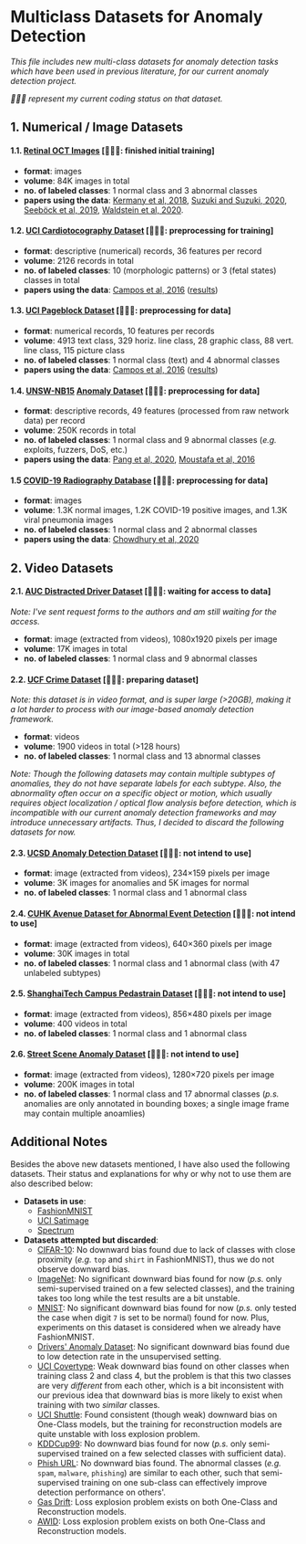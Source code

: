# Multiclass Datasets for Anomaly Detection
*This file includes new multi-class datasets for anomaly detection tasks which have been used in previous literature, for our current anomaly detection project.*     

*🧑🏻‍🚀 represent my current coding status on that dataset.*


## 1. Numerical / Image Datasets
#### 1.1. [Retinal OCT Images](https://www.kaggle.com/paultimothymooney/kermany2018) [🧑🏻‍🚀: finished initial training]
- **format**: images
- **volume**: 84K images in total
- **no. of labeled classes**: 1 normal class and 3 abnormal classes
- **papers using the data**: [Kermany et al, 2018](https://www.cell.com/cell/fulltext/S0092-8674(18)30154-5), [Suzuki and Suzuki, 2020](https://arxiv.org/abs/2001.05859v5), [Seeböck et al, 2019](https://arxiv.org/abs/1905.12806v1), [Waldstein et al, 2020](https://www.nature.com/articles/s41598-020-69814-1).

#### 1.2. [UCI Cardiotocography Dataset](https://www.kaggle.com/propanon/uci-cardiotocography) [🧑🏻‍🚀: preprocessing for training]
- **format**: descriptive (numerical) records, 36 features per record
- **volume**: 2126 records in total
- **no. of labeled classes**: 10 (morphologic patterns) or 3 (fetal states) classes in total
- **papers using the data**: [Campos et al, 2016](http://dx.doi.org/10.1007/s10618-015-0444-8) ([results](https://www.dbs.ifi.lmu.de/research/outlier-evaluation/DAMI/semantic/Cardiotocography/))

#### 1.3. [UCI Pageblock Dataset](https://archive.ics.uci.edu/ml/datasets/Page+Blocks+Classification) [🧑🏻‍🚀: preprocessing for data]
- **format**: numerical records, 10 features per records
- **volume**: 4913 text class, 329 horiz. line class, 28 graphic class, 88 vert. line class, 115 picture class
- **no. of labeled classes**: 1 normal class (text) and 4 abnormal classes
- **papers using the data**: [Campos et al, 2016](http://dx.doi.org/10.1007/s10618-015-0444-8) ([results](https://www.dbs.ifi.lmu.de/research/outlier-evaluation/DAMI/semantic/PageBlocks/))

#### 1.4. [UNSW-NB15](https://www.unsw.adfa.edu.au/unsw-canberra-cyber/cybersecurity/ADFA-NB15-Datasets/) [Anomaly Dataset](https://www.kaggle.com/mrwellsdavid/unsw-nb15) [🧑🏻‍🚀: preprocessing for data]
- **format**: descriptive records, 49 features (processed from raw network data) per record
- **volume**: 250K records in total
- **no. of labeled classes**: 1 normal class and 9 abnormal classes (*e.g.* exploits, fuzzers, DoS, etc.)
- **papers using the data**: [Pang et al, 2020](https://arxiv.org/abs/2009.06847v1), [Moustafa et al, 2016](https://www.tandfonline.com/doi/abs/10.1080/19393555.2015.1125974)

#### 1.5 [COVID-19 Radiography Database](https://www.kaggle.com/tawsifurrahman/covid19-radiography-database) [🧑🏻‍🚀: preprocessing for data]
- **format**: images
- **volume**: 1.3K normal images, 1.2K COVID-19 positive images, and 1.3K viral pneumonia images
- **no. of labeled classes**: 1 normal class and 2 abnormal classes
- **papers using the data**: [Chowdhury et al, 2020](https://arxiv.org/abs/2003.13145)



## 2. Video Datasets
#### 2.1. [AUC Distracted Driver Dataset](https://abouelnaga.io/projects/auc-distracted-driver-dataset/) [🧑🏻‍🚀: waiting for access to data]
*Note: I've sent request forms to the authors and am still waiting for the access.*
- **format**: image (extracted from videos), 1080x1920 pixels per image
- **volume**: 17K images in total
- **no. of labeled classes**: 1 normal class and 9 abnormal classes

#### 2.2. [UCF Crime Dataset](https://webpages.uncc.edu/cchen62/dataset.html) [🧑🏻‍🚀: preparing dataset]
*Note: this dataset is in video format, and is super large (>20GB), making it a lot harder to process with our image-based anomaly detection framework.*
- **format**: videos
- **volume**: 1900 videos in total (>128 hours)
- **no. of labeled classes**: 1 normal class and 13 abnormal classes

*Note: Though the following datasets may contain multiple subtypes of anomalies, they do not have separate labels for each subtype. Also, the abnormality often occur on a specific object or motion, which usually requires object localization / optical flow analysis before detection, which is incompatible with our current anomaly detection frameworks and may introduce unnecessary artifacts. Thus, I decided to discard the following datasets for now.*
#### 2.3. [UCSD Anomaly Detection Dataset](http://www.svcl.ucsd.edu/projects/anomaly/dataset.htm) [🧑🏻‍🚀: not intend to use]
- **format**: image (extracted from videos), 234×159 pixels per image
- **volume**: 3K images for anomalies and 5K images for normal
- **no. of labeled classes**: 1 normal class and 1 abnormal class

#### 2.4. [CUHK Avenue Dataset for Abnormal Event Detection](http://www.cse.cuhk.edu.hk/leojia/projects/detectabnormal/dataset.html) [🧑🏻‍🚀: not intend to use]
- **format**: image (extracted from videos), 640×360 pixels per image
- **volume**: 30K images in total
- **no. of labeled classes**: 1 normal class and 1 abnormal class (with 47 unlabeled subtypes)

#### 2.5. [ShanghaiTech Campus Pedastrain Dataset](https://svip-lab.github.io/dataset/campus_dataset.html) [🧑🏻‍🚀: not intend to use]
- **format**: image (extracted from videos), 856×480 pixels per image
- **volume**: 400 videos in total
- **no. of labeled classes**: 1 normal class and 1 abnormal class

#### 2.6. [Street Scene Anomaly Dataset](https://www.merl.com/demos/video-anomaly-detection) [🧑🏻‍🚀: not intend to use]
- **format**: image (extracted from videos), 1280×720 pixels per image
- **volume**: 200K images in total
- **no. of labeled classes**: 1 normal class and 17 abnormal classes (*p.s.* anomalies are only annotated in bounding boxes; a single image frame may contain multiple anoamlies)



## Additional Notes
Besides the above new datasets mentioned, I have also used the following datasets. Their status and explanations for why or why not to use them are also described below:
- **Datasets in use**:
    - [FashionMNIST](https://github.com/zalandoresearch/fashion-mnist)
    - [UCI Satimage](https://www.openml.org/d/182)
    - [Spectrum](https://github.com/ZIYU-DEEP/Anomaly-Detection-for-Spectrum)
- **Datasets attempted but discarded**:
    - [CIFAR-10](https://www.cs.toronto.edu/~kriz/cifar.html): No downward bias found due to lack of classes with close proximity (*e.g.* `top` and `shirt` in FashionMNIST), thus we do not observe downward bias.
    - [ImageNet](https://gist.github.com/yrevar/942d3a0ac09ec9e5eb3a): No significant downward bias found for now (*p.s.* only semi-supervised trained on a few selected classes), and the training takes too long while the test results are a bit unstable.
    - [MNIST](http://yann.lecun.com/exdb/mnist/): No significant downward bias found for now (*p.s.* only tested the case when digit `7` is set to be normal) found for now. Plus, experiments on this dataset is considered when we already have FashionMNIST.
    - [Drivers' Anomaly Dataset](https://github.com/okankop/Driver-Anomaly-Detection): No significant downward bias found due to low detection rate in the unsupervised setting.
    - [UCI Covertype](https://www.openml.org/d/150): Weak downward bias found on other classes when training class 2 and class 4, but the problem is that this two classes are very *different* from each other, which is a bit inconsistent with our previous idea that downward bias is more likely to exist when training with two *similar* classes.
    - [UCI Shuttle](https://www.openml.org/d/40685): Found consistent (though weak) downward bias on One-Class models, but the training for reconstruction models are quite unstable with loss explosion problem.
    - [KDDCup99](http://odds.cs.stonybrook.edu/http-kddcup99-dataset/): No downward bias found for now (*p.s.* only semi-supervised trained on a few selected classes with sufficient data).
    - [Phish URL](https://www.openml.org/d/42641): No downward bias found. The abnormal classes (*e.g.* `spam`, `malware`, `phishing`) are similar to each other, such that semi-supervised training on one sub-class can effectively improve detection performance on others'.
    - [Gas Drift](https://www.openml.org/d/1476): Loss explosion problem exists on both One-Class and Reconstruction models.
    - [AWID](http://icsdweb.aegean.gr/awid/features.html): Loss explosion problem exists on both One-Class and Reconstruction models.
